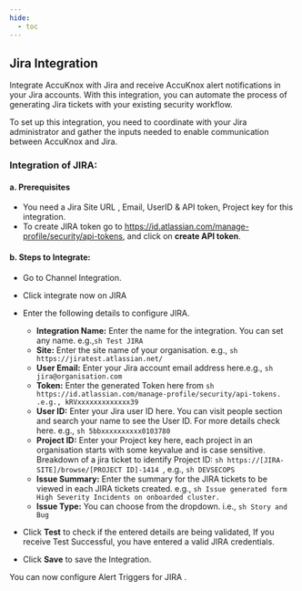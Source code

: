 ```yaml
---
hide:
  - toc
---
```


## Jira Integration

Integrate AccuKnox with Jira and receive AccuKnox alert notifications in your Jira accounts. With this integration, you can automate the process of generating Jira tickets with your existing security workflow.

To set up this integration, you need to coordinate with your Jira administrator and gather the inputs needed to enable communication between AccuKnox and Jira.

### Integration of JIRA:
#### **a. Prerequisites**

+ You need a Jira Site URL , Email, UserID & API token, Project key for this integration.
+ To create JIRA token go to https://id.atlassian.com/manage-profile/security/api-tokens, and click on **create API token**.
#### **b. Steps to Integrate:**
+ Go to Channel Integration.
+ Click integrate now on JIRA
+ Enter the following details to configure JIRA.

   + **Integration Name:** Enter the name for the integration. You can set any name. e.g.,```sh Test JIRA ```
   + **Site:** Enter the site name of your organisation. e.g., ```sh https://jiratest.atlassian.net/ ```
   + **User Email:** Enter your Jira account email address here.e.g., ```sh jira@organisation.com ```
   + **Token:** Enter the generated Token here from ```sh https://id.atlassian.com/manage-profile/security/api-tokens. .e.g., kRVxxxxxxxxxxxxx39 ```
   + **User ID:** Enter your Jira user ID here. You can visit people section and search your name to see the User ID. For more details check here. e.g., ```sh 5bbxxxxxxxxxx0103780 ```
   + **Project ID:** Enter your Project key here, each project in an organisation starts with some keyvalue and is case sensitive. Breakdown of a jira ticket to identify Project ID: ```sh https://[JIRA-SITE]/browse/[PROJECT ID]-1414 ```, e.g., ```sh DEVSECOPS ```
   + **Issue Summary:** Enter the summary for the JIRA tickets to be viewed in each JIRA tickets created. e.g., ```sh Issue generated form High Severity Incidents on onboarded cluster. ```
   + **Issue Type:** You can choose from the dropdown. i.e., ```sh Story and Bug ```
+ Click **Test** to check if the entered details are being validated, If you receive Test Successful, you have entered a valid JIRA credentials.

+ Click **Save** to save the Integration.

You can now configure Alert Triggers for JIRA .